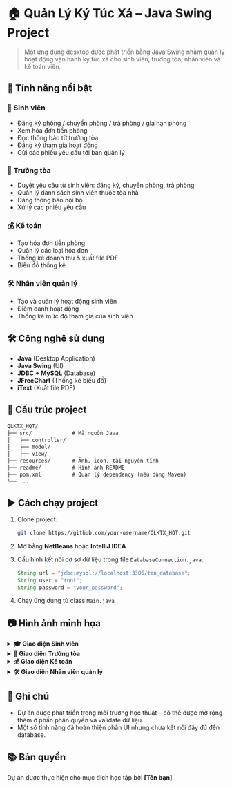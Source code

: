 
# 🏠 Quản Lý Ký Túc Xá – Java Swing Project

> Một ứng dụng desktop được phát triển bằng Java Swing nhằm quản lý hoạt động vận hành ký túc xá cho sinh viên, trưởng tòa, nhân viên và kế toán viên.

## 🚀 Tính năng nổi bật

### 👤 Sinh viên
- Đăng ký phòng / chuyển phòng / trả phòng / gia hạn phòng
- Xem hóa đơn tiền phòng
- Đọc thông báo từ trưởng tòa
- Đăng ký tham gia hoạt động
- Gửi các phiếu yêu cầu tới ban quản lý

### 🏢 Trưởng tòa
- Duyệt yêu cầu từ sinh viên: đăng ký, chuyển phòng, trả phòng
- Quản lý danh sách sinh viên thuộc tòa nhà
- Đăng thông báo nội bộ
- Xử lý các phiếu yêu cầu

### 💰 Kế toán
- Tạo hóa đơn tiền phòng
- Quản lý các loại hóa đơn
- Thống kê doanh thu & xuất file PDF
- Biểu đồ thống kê

### 🛠 Nhân viên quản lý
- Tạo và quản lý hoạt động sinh viên
- Điểm danh hoạt động
- Thống kê mức độ tham gia của sinh viên

## 🛠️ Công nghệ sử dụng
- **Java** (Desktop Application)
- **Java Swing** (UI)
- **JDBC + MySQL** (Database)
- **JFreeChart** (Thống kê biểu đồ)
- **iText** (Xuất file PDF)

## 📂 Cấu trúc project

```
QLKTX_HQT/
├── src/             # Mã nguồn Java
│   ├── controller/
│   ├── model/
│   ├── view/
├── resources/       # Ảnh, icon, tài nguyên tĩnh
├── readme/          # Hình ảnh README
├── pom.xml          # Quản lý dependency (nếu dùng Maven)
└── ...
```

## ▶️ Cách chạy project

1. Clone project:
   ```bash
   git clone https://github.com/your-username/QLKTX_HQT.git
   ```

2. Mở bằng **NetBeans** hoặc **IntelliJ IDEA**

3. Cấu hình kết nối cơ sở dữ liệu trong file `DatabaseConnection.java`:
   ```java
   String url = "jdbc:mysql://localhost:3306/ten_database";
   String user = "root";
   String password = "your_password";
   ```

4. Chạy ứng dụng từ class `Main.java`

## 📷 Hình ảnh minh họa

<details>
  <summary><strong>🎓 Giao diện Sinh viên</strong></summary>

  <img src="/readme/login.jpg" alt="Login Screen" width="600px">
  <img src="/readme/student_dashboard.jpg" alt="Student Dashboard" width="600px">
  <img src="/readme/register_room.jpg" alt="Đăng ký phòng" width="600px">
  <img src="/readme/student_invoice_list.jpg" alt="Hóa đơn phòng" width="600px">
  <img src="/readme/acti_register_list.jpg" alt="Đăng ký hoạt động" width="600px">
</details>

<details>
  <summary><strong>🏢 Giao diện Trưởng tòa</strong></summary>

  <img src="/readme/request_list.jpg" alt="Danh sách yêu cầu sinh viên" width="600px">
  <img src="/readme/search_room_info.jpg" alt="Tra cứu thông tin phòng" width="600px">
</details>

<details>
  <summary><strong>💰 Giao diện Kế toán</strong></summary>

  <img src="/readme/create_invoice.jpg" alt="Tạo hóa đơn" width="600px">
  <img src="/readme/invoice_stats.jpg" alt="Thống kê hóa đơn" width="600px">
  <img src="/readme/update_room_price.jpg" alt="Cập nhật giá phòng" width="600px">
</details>

<details>
  <summary><strong>🛠 Giao diện Nhân viên quản lý</strong></summary>

  <img src="/readme/acti_list.jpg" alt="Danh sách hoạt động" width="600px">
  <img src="/readme/join_acti_stats.jpg" alt="Thống kê tham gia hoạt động" width="600px">
</details>

## 📌 Ghi chú
- Dự án được phát triển trong môi trường học thuật – có thể được mở rộng thêm ở phần phân quyền và validate dữ liệu.
- Một số tính năng đã hoàn thiện phần UI nhưng chưa kết nối đầy đủ đến database.

## 📚 Bản quyền
Dự án được thực hiện cho mục đích học tập bởi **[Tên bạn]**.
